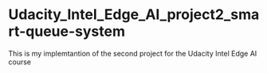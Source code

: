 # Udacity_Intel_Edge_AI_project2_smart-queue-system
This is my implemtantion of the second project for the Udacity Intel Edge AI course
